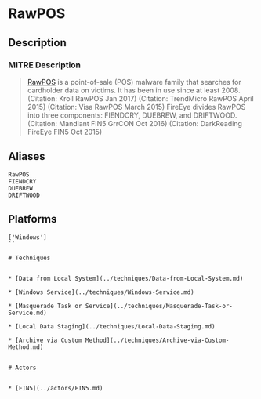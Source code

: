 
# RawPOS

## Description

### MITRE Description

> [RawPOS](https://attack.mitre.org/software/S0169) is a point-of-sale (POS) malware family that searches for cardholder data on victims. It has been in use since at least 2008. (Citation: Kroll RawPOS Jan 2017) (Citation: TrendMicro RawPOS April 2015) (Citation: Visa RawPOS March 2015) FireEye divides RawPOS into three components: FIENDCRY, DUEBREW, and DRIFTWOOD. (Citation: Mandiant FIN5 GrrCON Oct 2016) (Citation: DarkReading FireEye FIN5 Oct 2015)

## Aliases

```
RawPOS
FIENDCRY
DUEBREW
DRIFTWOOD
```

## Platforms

```
['Windows']
``

# Techniques


* [Data from Local System](../techniques/Data-from-Local-System.md)

* [Windows Service](../techniques/Windows-Service.md)
    
* [Masquerade Task or Service](../techniques/Masquerade-Task-or-Service.md)
    
* [Local Data Staging](../techniques/Local-Data-Staging.md)
    
* [Archive via Custom Method](../techniques/Archive-via-Custom-Method.md)
    

# Actors


* [FIN5](../actors/FIN5.md)

